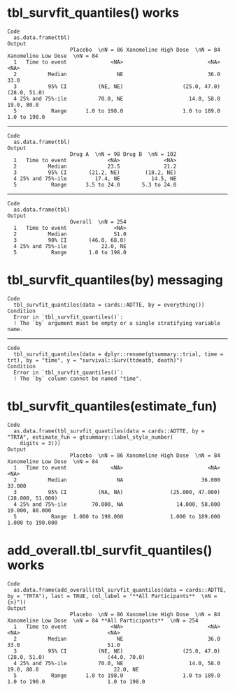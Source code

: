 # tbl_survfit_quantiles() works

    Code
      as.data.frame(tbl)
    Output
                        Placebo  \nN = 86 Xanomeline High Dose  \nN = 84 Xanomeline Low Dose  \nN = 84
      1   Time to event              <NA>                           <NA>                          <NA>
      2          Median                NE                           36.0                          33.0
      3          95% CI          (NE, NE)                   (25.0, 47.0)                  (28.0, 51.0)
      4 25% and 75%-ile          70.0, NE                     14.0, 58.0                    19.0, 80.0
      5           Range      1.0 to 198.0                   1.0 to 189.0                  1.0 to 190.0

---

    Code
      as.data.frame(tbl)
    Output
                        Drug A  \nN = 98 Drug B  \nN = 102
      1   Time to event             <NA>              <NA>
      2          Median             23.5              21.2
      3          95% CI       (21.2, NE)        (18.2, NE)
      4 25% and 75%-ile         17.4, NE          14.5, NE
      5           Range      3.5 to 24.0       5.3 to 24.0

---

    Code
      as.data.frame(tbl)
    Output
                        Overall  \nN = 254
      1   Time to event               <NA>
      2          Median               51.0
      3          90% CI       (46.0, 68.0)
      4 25% and 75%-ile           22.0, NE
      5           Range       1.0 to 198.0

# tbl_survfit_quantiles(by) messaging

    Code
      tbl_survfit_quantiles(data = cards::ADTTE, by = everything())
    Condition
      Error in `tbl_survfit_quantiles()`:
      ! The `by` argument must be empty or a single stratifying variable name.

---

    Code
      tbl_survfit_quantiles(data = dplyr::rename(gtsummary::trial, time = trt), by = "time", y = "survival::Surv(ttdeath, death)")
    Condition
      Error in `tbl_survfit_quantiles()`:
      ! The `by` column cannot be named "time".

# tbl_survfit_quantiles(estimate_fun)

    Code
      as.data.frame(tbl_survfit_quantiles(data = cards::ADTTE, by = "TRTA", estimate_fun = gtsummary::label_style_number(
        digits = 3)))
    Output
                        Placebo  \nN = 86 Xanomeline High Dose  \nN = 84 Xanomeline Low Dose  \nN = 84
      1   Time to event              <NA>                           <NA>                          <NA>
      2          Median                NA                         36.000                        33.000
      3          95% CI          (NA, NA)               (25.000, 47.000)              (28.000, 51.000)
      4 25% and 75%-ile        70.000, NA                 14.000, 58.000                19.000, 80.000
      5           Range  1.000 to 198.000               1.000 to 189.000              1.000 to 190.000

# add_overall.tbl_survfit_quantiles() works

    Code
      as.data.frame(add_overall(tbl_survfit_quantiles(data = cards::ADTTE, by = "TRTA"), last = TRUE, col_label = "**All Participants**  \nN = {n}"))
    Output
                        Placebo  \nN = 86 Xanomeline High Dose  \nN = 84 Xanomeline Low Dose  \nN = 84 **All Participants**  \nN = 254
      1   Time to event              <NA>                           <NA>                          <NA>                            <NA>
      2          Median                NE                           36.0                          33.0                            51.0
      3          95% CI          (NE, NE)                   (25.0, 47.0)                  (28.0, 51.0)                    (44.0, 70.0)
      4 25% and 75%-ile          70.0, NE                     14.0, 58.0                    19.0, 80.0                        22.0, NE
      5           Range      1.0 to 198.0                   1.0 to 189.0                  1.0 to 190.0                    1.0 to 198.0

